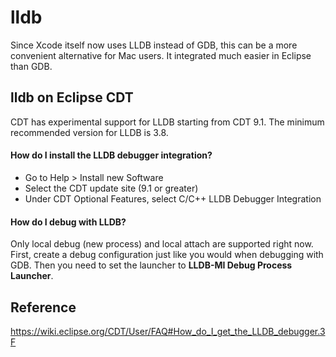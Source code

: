 # lldb

Since Xcode itself now uses LLDB instead of GDB, this can be a more convenient alternative for Mac users. It integrated much easier in Eclipse than GDB.

## lldb on Eclipse CDT
CDT has experimental support for LLDB starting from CDT 9.1. The minimum recommended version for LLDB is 3.8.

#### How do I install the LLDB debugger integration?

+ Go to Help > Install new Software
+ Select the CDT update site (9.1 or greater)
+ Under CDT Optional Features, select C/C++ LLDB Debugger Integration

#### How do I debug with LLDB?
Only local debug (new process) and local attach are supported right now.
First, create a debug configuration just like you would when debugging with GDB. Then you need to set the launcher to **LLDB-MI Debug Process Launcher**.

## Reference
https://wiki.eclipse.org/CDT/User/FAQ#How_do_I_get_the_LLDB_debugger.3F
